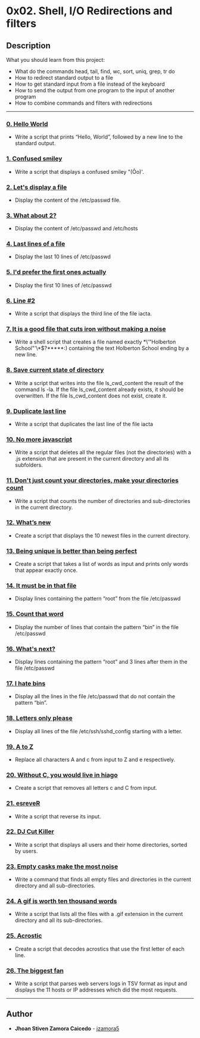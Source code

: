 # 0x02. Shell, I/O Redirections and filters

## Description
What you should learn from this project:

* What do the commands head, tail, find, wc, sort, uniq, grep, tr do
* How to redirect standard output to a file
* How to get standard input from a file instead of the keyboard
* How to send the output from one program to the input of another program
* How to combine commands and filters with redirections

---

### [0. Hello World ](./0-hello_world)
* Write a script that prints “Hello, World”, followed by a new line to the standard output.

### [1. Confused smiley](./1-confused_smiley)
* Write a script that displays a confused smiley "(Ôo)'.

### [2. Let's display a file](./2-hellofile)
* Display the content of the /etc/passwd file.

### [3. What about 2?](./3-twofiles)
* Display the content of /etc/passwd and /etc/hosts

### [4. Last lines of a file](./4-lastlines)
* Display the last 10 lines of /etc/passwd

### [5. I'd prefer the first ones actually](./5-firstlines)
* Display the first 10 lines of /etc/passwd

### [6. Line #2](./6-third_line)
* Write a script that displays the third line of the file iacta.

### [7. It is a good file that cuts iron without making a noise](./7-file)
* Write a shell script that creates a file named exactly \*\\'"Holberton School"\'\\*$\?\*\*\*\*\*:) containing the text Holberton School ending by a new line.

### [8. Save current state of directory](./8-cwd_state)
* Write a script that writes into the file ls_cwd_content the result of the command ls -la. If the file ls_cwd_content already exists, it should be overwritten. If the file ls_cwd_content does not exist, create it.

### [9. Duplicate last line](./9-duplicate_last_line)
* Write a script that duplicates the last line of the file iacta

### [10. No more javascript ](./10-no_more_js)
* Write a script that deletes all the regular files (not the directories) with a .js extension that are present in the current directory and all its subfolders.

### [11. Don't just count your directories, make your directories count](./11-directories)
* Write a script that counts the number of directories and sub-directories in the current directory.

### [12. What’s new](./12-newest_files)
* Create a script that displays the 10 newest files in the current directory.

### [13. Being unique is better than being perfect ](./13-unique)
* Create a script that takes a list of words as input and prints only words that appear exactly once.

### [14. It must be in that file ](./14-findthatword)
* Display lines containing the pattern “root” from the file /etc/passwd

### [15. Count that word](./15-countthatword)
* Display the number of lines that contain the pattern “bin” in the file /etc/passwd

### [16. What's next?](./16-whatsnext)
* Display lines containing the pattern “root” and 3 lines after them in the file /etc/passwd

### [17. I hate bins](./17-hidethisword)
* Display all the lines in the file /etc/passwd that do not contain the pattern “bin”.

### [18. Letters only please](./18-letteronly)
* Display all lines of the file /etc/ssh/sshd_config starting with a letter.

### [19. A to Z](./19-AZ)
* Replace all characters A and c from input to Z and e respectively.

### [20. Without C, you would live in hiago](./20-hiago)
* Create a script that removes all letters c and C from input.

### [21. esreveR](./21-reverse)
* Write a script that reverse its input.

### [22. DJ Cut Killer](./22-users_and_homes)
* Write a script that displays all users and their home directories, sorted by users.

### [23. Empty casks make the most noise](./100-empty_casks)
* Write a command that finds all empty files and directories in the current directory and all sub-directories.

### [24. A gif is worth ten thousand words](./101-gifs)
* Write a script that lists all the files with a .gif extension in the current directory and all its sub-directories.

### [25. Acrostic](./102-acrostic)
* Create a script that decodes acrostics that use the first letter of each line.

### [26. The biggest fan ](./103-the_biggest_fan)
* Write a script that parses web servers logs in TSV format as input and displays the 11 hosts or IP addresses which did the most requests.

---

## Author
* **Jhoan Stiven Zamora Caicedo** - [jzamora5](https://github.com/jzamora5)
